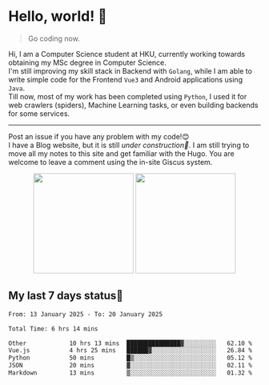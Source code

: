 # Hello, world! 🥰
> Go coding now.
  
Hi, I am a Computer Science student at HKU, currently working towards obtaining my MSc degree in Computer Science.  
I'm still improving my skill stack in Backend with `Golang`, while I am able to write simple code for the Frontend `Vue3` and Android applications using `Java`.  
Till now, most of my work has been completed using `Python`, I used it for web crawlers (spiders), Machine Learning tasks, or even building backends for some services.

-------
Post an issue if you have any problem with my code!😊  
I have a Blog website, but it is still *under construction🚧*. I am still trying to move all my notes to this site and get familiar with the Hugo. You are welcome to leave a comment using the in-site Giscus system.  


<div align="center">
<div><img src="https://github-readme-stats.vercel.app/api?username=Xrondev&count_private=true" height="200px"/> <img src="https://github-readme-stats.vercel.app/api/top-langs/?username=Xrondev" height="200px"/></div>
</div>
<div align="center"></div>  

## My last 7 days status🧐

<!--START_SECTION:waka-->

```txt
From: 13 January 2025 - To: 20 January 2025

Total Time: 6 hrs 14 mins

Other            10 hrs 13 mins  ███████████████▓░░░░░░░░░   62.10 %
Vue.js           4 hrs 25 mins   ██████▓░░░░░░░░░░░░░░░░░░   26.84 %
Python           50 mins         █▒░░░░░░░░░░░░░░░░░░░░░░░   05.12 %
JSON             20 mins         ▓░░░░░░░░░░░░░░░░░░░░░░░░   02.11 %
Markdown         13 mins         ▒░░░░░░░░░░░░░░░░░░░░░░░░   01.32 %
```

<!--END_SECTION:waka-->
